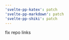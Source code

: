 ```yaml
---
'svelte-pp-katex': patch
'svelte-pp-markdown': patch
'svelte-pp-shiki': patch
---
```


fix repo links
